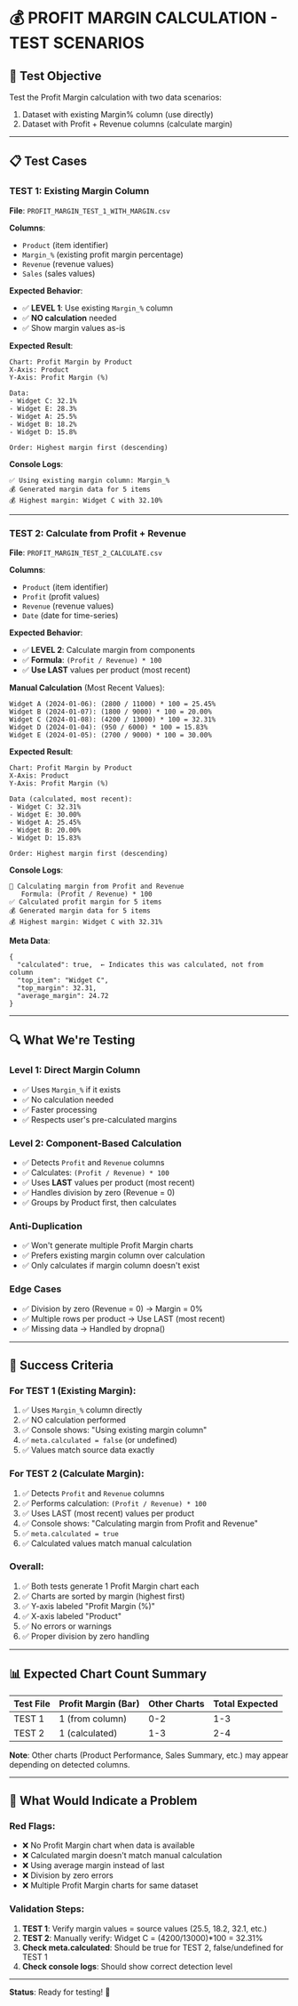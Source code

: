 # 💰 PROFIT MARGIN CALCULATION - TEST SCENARIOS

## 🎯 Test Objective
Test the Profit Margin calculation with two data scenarios:
1. Dataset with existing Margin% column (use directly)
2. Dataset with Profit + Revenue columns (calculate margin)

---

## 📋 Test Cases

### **TEST 1: Existing Margin Column**
**File**: `PROFIT_MARGIN_TEST_1_WITH_MARGIN.csv`

**Columns**:
- `Product` (item identifier)
- `Margin_%` (existing profit margin percentage)
- `Revenue` (revenue values)
- `Sales` (sales values)

**Expected Behavior**:
- ✅ **LEVEL 1**: Use existing `Margin_%` column
- ✅ **NO calculation** needed
- ✅ Show margin values as-is

**Expected Result**:
```
Chart: Profit Margin by Product
X-Axis: Product
Y-Axis: Profit Margin (%)

Data:
- Widget C: 32.1%
- Widget E: 28.3%
- Widget A: 25.5%
- Widget B: 18.2%
- Widget D: 15.8%

Order: Highest margin first (descending)
```

**Console Logs**:
```
✅ Using existing margin column: Margin_%
💰 Generated margin data for 5 items
💰 Highest margin: Widget C with 32.10%
```

---

### **TEST 2: Calculate from Profit + Revenue**
**File**: `PROFIT_MARGIN_TEST_2_CALCULATE.csv`

**Columns**:
- `Product` (item identifier)
- `Profit` (profit values)
- `Revenue` (revenue values)
- `Date` (date for time-series)

**Expected Behavior**:
- ✅ **LEVEL 2**: Calculate margin from components
- ✅ **Formula**: `(Profit / Revenue) * 100`
- ✅ **Use LAST** values per product (most recent)

**Manual Calculation** (Most Recent Values):
```
Widget A (2024-01-06): (2800 / 11000) * 100 = 25.45%
Widget B (2024-01-07): (1800 / 9000) * 100 = 20.00%
Widget C (2024-01-08): (4200 / 13000) * 100 = 32.31%
Widget D (2024-01-04): (950 / 6000) * 100 = 15.83%
Widget E (2024-01-05): (2700 / 9000) * 100 = 30.00%
```

**Expected Result**:
```
Chart: Profit Margin by Product
X-Axis: Product
Y-Axis: Profit Margin (%)

Data (calculated, most recent):
- Widget C: 32.31%
- Widget E: 30.00%
- Widget A: 25.45%
- Widget B: 20.00%
- Widget D: 15.83%

Order: Highest margin first (descending)
```

**Console Logs**:
```
🧮 Calculating margin from Profit and Revenue
   Formula: (Profit / Revenue) * 100
✅ Calculated profit margin for 5 items
💰 Generated margin data for 5 items
💰 Highest margin: Widget C with 32.31%
```

**Meta Data**:
```
{
  "calculated": true,  ← Indicates this was calculated, not from column
  "top_item": "Widget C",
  "top_margin": 32.31,
  "average_margin": 24.72
}
```

---

## 🔍 What We're Testing

### **Level 1: Direct Margin Column**
- ✅ Uses `Margin_%` if it exists
- ✅ No calculation needed
- ✅ Faster processing
- ✅ Respects user's pre-calculated margins

### **Level 2: Component-Based Calculation**
- ✅ Detects `Profit` and `Revenue` columns
- ✅ Calculates: `(Profit / Revenue) * 100`
- ✅ Uses **LAST** values per product (most recent)
- ✅ Handles division by zero (Revenue = 0)
- ✅ Groups by Product first, then calculates

### **Anti-Duplication**
- ✅ Won't generate multiple Profit Margin charts
- ✅ Prefers existing margin column over calculation
- ✅ Only calculates if margin column doesn't exist

### **Edge Cases**
- ✅ Division by zero (Revenue = 0) → Margin = 0%
- ✅ Multiple rows per product → Use LAST (most recent)
- ✅ Missing data → Handled by dropna()

---

## 🎯 Success Criteria

### **For TEST 1 (Existing Margin)**:
1. ✅ Uses `Margin_%` column directly
2. ✅ NO calculation performed
3. ✅ Console shows: "Using existing margin column"
4. ✅ `meta.calculated = false` (or undefined)
5. ✅ Values match source data exactly

### **For TEST 2 (Calculate Margin)**:
1. ✅ Detects `Profit` and `Revenue` columns
2. ✅ Performs calculation: `(Profit / Revenue) * 100`
3. ✅ Uses LAST (most recent) values per product
4. ✅ Console shows: "Calculating margin from Profit and Revenue"
5. ✅ `meta.calculated = true`
6. ✅ Calculated values match manual calculation

### **Overall**:
1. ✅ Both tests generate 1 Profit Margin chart each
2. ✅ Charts are sorted by margin (highest first)
3. ✅ Y-axis labeled "Profit Margin (%)"
4. ✅ X-axis labeled "Product"
5. ✅ No errors or warnings
6. ✅ Proper division by zero handling

---

## 📊 Expected Chart Count Summary

| Test File | Profit Margin (Bar) | Other Charts | Total Expected |
|-----------|---------------------|--------------|----------------|
| TEST 1    | 1 (from column)     | 0-2          | 1-3            |
| TEST 2    | 1 (calculated)      | 1-3          | 2-4            |

**Note**: Other charts (Product Performance, Sales Summary, etc.) may appear depending on detected columns.

---

## 🚨 What Would Indicate a Problem

### **Red Flags**:
- ❌ No Profit Margin chart when data is available
- ❌ Calculated margin doesn't match manual calculation
- ❌ Using average margin instead of last
- ❌ Division by zero errors
- ❌ Multiple Profit Margin charts for same dataset

### **Validation Steps**:
1. **TEST 1**: Verify margin values = source values (25.5, 18.2, 32.1, etc.)
2. **TEST 2**: Manually verify: Widget C = (4200/13000)*100 = 32.31%
3. **Check meta.calculated**: Should be true for TEST 2, false/undefined for TEST 1
4. **Check console logs**: Should show correct detection level

---

**Status**: Ready for testing! 🚀

